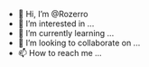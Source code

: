 - 👋 Hi, I’m @Rozerro
- 👀 I’m interested in ...
- 🌱 I’m currently learning ...
- 💞️ I’m looking to collaborate on ...
- 📫 How to reach me ...

<!---
Rozerro/Rozerro is a ✨ special ✨ repository because its `README.md` (this file) appears on your GitHub profile.
You can click the Preview link to take a look at your changes.
--->

